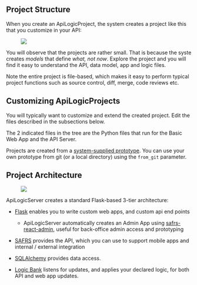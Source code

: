 
## Project Structure

When you create an ApiLogicProject, the system creates a project like this that you customize in your API:

<figure><img src="https://github.com/valhuber/ApiLogicServer/wiki/images/generated-project.png?raw=true"></figure>

You will observe that the projects are rather small.  That is because the syste creates _models_ that define _what, not now_.  Explore the project and you will find it easy to understand the API, data model, app and logic files.

Note the entire project is file-based, which makes it easy to perform typical project functions such as source control, diff, merge, code reviews etc.



## Customizing ApiLogicProjects

You will typically want to customize and extend the created project.  Edit the files described in the subsections below.

The 2 indicated files in the tree are the Python files that run for the Basic Web App and the API Server.

Projects are created from a [system-supplied prototype](https://github.com/valhuber/ApiLogicServer/tree/main/prototype).  You can use your own prototype from git (or a local directory) using the ```from_git``` parameter.


## Project Architecture

<figure><img src="https://github.com/valhuber/ApiLogicServer/wiki/images/Architecture.png?raw=true"></figure>

ApiLogicServer creates a standard Flask-based 3-tier architecture:

* [Flask](https://flask.palletsprojects.com/en/1.1.x/) enables you to write custom web apps, and custom api end points

    * ApiLogicServer automatically creates an Admin App using
[safrs-react-admin](https://github.com/thomaxxl/safrs-react-admin), useful for back-office admin access and prototyping

* [SAFRS](https://github.com/thomaxxl/safrs/wiki) provides the API, which you can use to support mobile apps and internal / external integration

* [SQLAlchemy](https://sqlalchemy-utils.readthedocs.io/en/latest/) provides data access.

* [Logic Bank](https://github.com/valhuber/logicbank#readme) listens for updates, and applies your declared logic, for both API and web app updates.

&nbsp;
